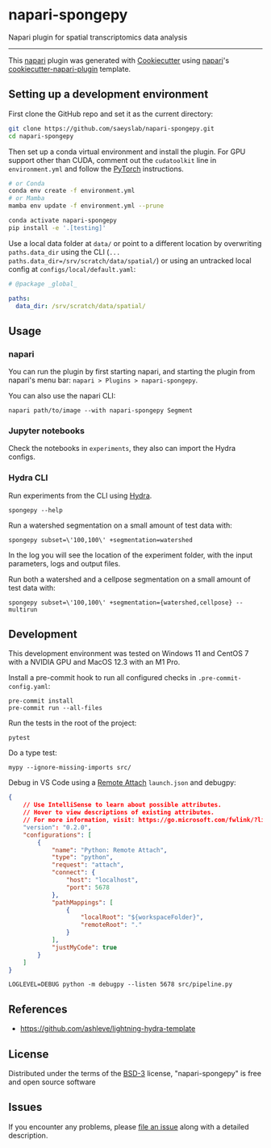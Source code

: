 # napari-spongepy

<!-- These badges won't work while the GitHub repo is private:
[![License BSD-3](https://img.shields.io/pypi/l/napari-spongepy.svg?color=green)](https://github.com/saeyslab/napari-spongepy/raw/main/LICENSE)
[![PyPI](https://img.shields.io/pypi/v/napari-spongepy.svg?color=green)](https://pypi.org/project/napari-spongepy)
[![Python Version](https://img.shields.io/pypi/pyversions/napari-spongepy.svg?color=green)](https://python.org)
[![tests](https://github.com/saeyslab/napari-spongepy/workflows/tests/badge.svg)](https://github.com/saeyslab/napari-spongepy/actions)
[![codecov](https://codecov.io/gh/saeyslab/napari-spongepy/branch/main/graph/badge.svg)](https://codecov.io/gh/saeyslab/napari-spongepy)
[![napari hub](https://img.shields.io/endpoint?url=https://api.napari-hub.org/shields/napari-spongepy)](https://napari-hub.org/plugins/napari-spongepy)
-->

Napari plugin for spatial transcriptomics data analysis

----------------------------------

This [napari] plugin was generated with [Cookiecutter] using [napari]'s [cookiecutter-napari-plugin] template.

<!--
Don't miss the full getting started guide to set up your new package:
https://github.com/napari/cookiecutter-napari-plugin#getting-started

and review the napari docs for plugin developers:
https://napari.org/plugins/index.html
-->

## Setting up a development environment

First clone the GitHub repo and set it as the current directory:

```bash
git clone https://github.com/saeyslab/napari-spongepy.git
cd napari-spongepy
```

Then set up a conda virtual environment and install the plugin. For GPU support other than CUDA, comment out the `cudatoolkit` line in `environment.yml` and follow the [PyTorch](https://pytorch.org/get-started/locally/) instructions.

```bash
# or Conda
conda env create -f environment.yml
# or Mamba
mamba env update -f environment.yml --prune

conda activate napari-spongepy
pip install -e '.[testing]'
```

Use a local data folder at `data/` or point to a different location by overwriting `paths.data_dir` using the CLI (`... paths.data_dir=/srv/scratch/data/spatial/`) or using an untracked local config at `configs/local/default.yaml`:
```yaml
# @package _global_

paths:
  data_dir: /srv/scratch/data/spatial/
```

## Usage

### napari
You can run the plugin by first starting napari, and starting the plugin from napari's menu bar: `napari > Plugins > napari-spongepy`.

You can also use the napari CLI:
```
napari path/to/image --with napari-spongepy Segment
```

### Jupyter notebooks

Check the notebooks in `experiments`, they also can import the Hydra configs.

### Hydra CLI

Run experiments from the CLI using [Hydra](https://hydra.cc).
```
spongepy --help
```

Run a watershed segmentation on a small amount of test data with:
```
spongepy subset=\'100,100\' +segmentation=watershed
```
In the log you will see the location of the experiment folder, with the input parameters, logs and output files.

Run both a watershed and a cellpose segmentation on a small amount of test data with:
```
spongepy subset=\'100,100\' +segmentation={watershed,cellpose} --multirun
```


## Development

This development environment was tested on Windows 11 and CentOS 7 with a NVIDIA GPU and MacOS 12.3 with an M1 Pro.

Install a pre-commit hook to run all configured checks in `.pre-commit-config.yaml`:
```
pre-commit install
pre-commit run --all-files
```

Run the tests in the root of the project:
```
pytest
```

Do a type test:
```
mypy --ignore-missing-imports src/
```

Debug in VS Code using a [Remote Attach](https://code.visualstudio.com/docs/python/debugging#_debugging-by-attaching-over-a-network-connection) `launch.json` and debugpy:
```json
{
    // Use IntelliSense to learn about possible attributes.
    // Hover to view descriptions of existing attributes.
    // For more information, visit: https://go.microsoft.com/fwlink/?linkid=830387
    "version": "0.2.0",
    "configurations": [
        {
            "name": "Python: Remote Attach",
            "type": "python",
            "request": "attach",
            "connect": {
                "host": "localhost",
                "port": 5678
            },
            "pathMappings": [
                {
                    "localRoot": "${workspaceFolder}",
                    "remoteRoot": "."
                }
            ],
            "justMyCode": true
        }
    ]
}
```

```
LOGLEVEL=DEBUG python -m debugpy --listen 5678 src/pipeline.py
```

## References

- https://github.com/ashleve/lightning-hydra-template
## License

Distributed under the terms of the [BSD-3] license,
"napari-spongepy" is free and open source software

## Issues

If you encounter any problems, please [file an issue] along with a detailed description.

[napari]: https://github.com/napari/napari
[Cookiecutter]: https://github.com/audreyr/cookiecutter
[BSD-3]: http://opensource.org/licenses/BSD-3-Clause
[cookiecutter-napari-plugin]: https://github.com/napari/cookiecutter-napari-plugin

[file an issue]: https://github.com/saeyslab/napari-spongepy/issues

[napari]: https://github.com/napari/napari
[tox]: https://tox.readthedocs.io/en/latest/
[pip]: https://pypi.org/project/pip/
[PyPI]: https://pypi.org/
